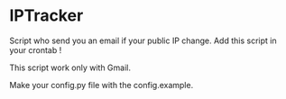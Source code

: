 # IPTracker
Script who send you an email if your public IP change.
Add this script in your crontab !

This script work only with Gmail.

Make your config.py file with the config.example.
